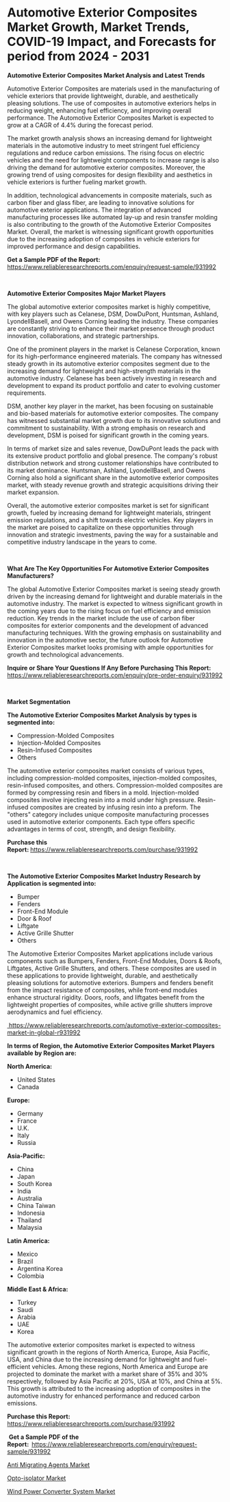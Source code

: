 <p><h1>Automotive Exterior Composites Market Growth, Market Trends, COVID-19 Impact, and Forecasts for period from 2024 - 2031</h1></p><p><strong>Automotive Exterior Composites Market Analysis and Latest Trends</strong></p>
<p><p>Automotive Exterior Composites are materials used in the manufacturing of vehicle exteriors that provide lightweight, durable, and aesthetically pleasing solutions. The use of composites in automotive exteriors helps in reducing weight, enhancing fuel efficiency, and improving overall performance. The Automotive Exterior Composites Market is expected to grow at a CAGR of 4.4% during the forecast period.</p><p>The market growth analysis shows an increasing demand for lightweight materials in the automotive industry to meet stringent fuel efficiency regulations and reduce carbon emissions. The rising focus on electric vehicles and the need for lightweight components to increase range is also driving the demand for automotive exterior composites. Moreover, the growing trend of using composites for design flexibility and aesthetics in vehicle exteriors is further fueling market growth.</p><p>In addition, technological advancements in composite materials, such as carbon fiber and glass fiber, are leading to innovative solutions for automotive exterior applications. The integration of advanced manufacturing processes like automated lay-up and resin transfer molding is also contributing to the growth of the Automotive Exterior Composites Market. Overall, the market is witnessing significant growth opportunities due to the increasing adoption of composites in vehicle exteriors for improved performance and design capabilities.</p></p>
<p><strong>Get a Sample PDF of the Report:&nbsp;</strong> <a href="https://www.reliableresearchreports.com/enquiry/request-sample/931992">https://www.reliableresearchreports.com/enquiry/request-sample/931992</a></p>
<p>&nbsp;</p>
<p><strong>Automotive Exterior Composites Major Market Players</strong></p>
<p><p>The global automotive exterior composites market is highly competitive, with key players such as Celanese, DSM, DowDuPont, Huntsman, Ashland, LyondellBasell, and Owens Corning leading the industry. These companies are constantly striving to enhance their market presence through product innovation, collaborations, and strategic partnerships.</p><p>One of the prominent players in the market is Celanese Corporation, known for its high-performance engineered materials. The company has witnessed steady growth in its automotive exterior composites segment due to the increasing demand for lightweight and high-strength materials in the automotive industry. Celanese has been actively investing in research and development to expand its product portfolio and cater to evolving customer requirements.</p><p>DSM, another key player in the market, has been focusing on sustainable and bio-based materials for automotive exterior composites. The company has witnessed substantial market growth due to its innovative solutions and commitment to sustainability. With a strong emphasis on research and development, DSM is poised for significant growth in the coming years.</p><p>In terms of market size and sales revenue, DowDuPont leads the pack with its extensive product portfolio and global presence. The company's robust distribution network and strong customer relationships have contributed to its market dominance. Huntsman, Ashland, LyondellBasell, and Owens Corning also hold a significant share in the automotive exterior composites market, with steady revenue growth and strategic acquisitions driving their market expansion.</p><p>Overall, the automotive exterior composites market is set for significant growth, fueled by increasing demand for lightweight materials, stringent emission regulations, and a shift towards electric vehicles. Key players in the market are poised to capitalize on these opportunities through innovation and strategic investments, paving the way for a sustainable and competitive industry landscape in the years to come.</p></p>
<p>&nbsp;</p>
<p><strong>What Are The Key Opportunities For Automotive Exterior Composites Manufacturers?</strong></p>
<p><p>The global Automotive Exterior Composites market is seeing steady growth driven by the increasing demand for lightweight and durable materials in the automotive industry. The market is expected to witness significant growth in the coming years due to the rising focus on fuel efficiency and emission reduction. Key trends in the market include the use of carbon fiber composites for exterior components and the development of advanced manufacturing techniques. With the growing emphasis on sustainability and innovation in the automotive sector, the future outlook for Automotive Exterior Composites market looks promising with ample opportunities for growth and technological advancements.</p></p>
<p><strong>Inquire or Share Your Questions If Any Before Purchasing This Report:</strong> <a href="https://www.reliableresearchreports.com/enquiry/pre-order-enquiry/931992">https://www.reliableresearchreports.com/enquiry/pre-order-enquiry/931992</a></p>
<p>&nbsp;</p>
<p><strong>Market Segmentation</strong></p>
<p><strong>The Automotive Exterior Composites Market Analysis by types is segmented into:</strong></p>
<p><ul><li>Compression-Molded Composites</li><li>Injection-Molded Composites</li><li>Resin-Infused Composites</li><li>Others</li></ul></p>
<p><p>The automotive exterior composites market consists of various types, including compression-molded composites, injection-molded composites, resin-infused composites, and others. Compression-molded composites are formed by compressing resin and fibers in a mold. Injection-molded composites involve injecting resin into a mold under high pressure. Resin-infused composites are created by infusing resin into a preform. The "others" category includes unique composite manufacturing processes used in automotive exterior components. Each type offers specific advantages in terms of cost, strength, and design flexibility.</p></p>
<p><strong>Purchase this Report:&nbsp;</strong><a href="https://www.reliableresearchreports.com/purchase/931992">https://www.reliableresearchreports.com/purchase/931992</a></p>
<p>&nbsp;</p>
<p><strong>The Automotive Exterior Composites Market Industry Research by Application is segmented into:</strong></p>
<p><ul><li>Bumper</li><li>Fenders</li><li>Front-End Module</li><li>Door & Roof</li><li>Liftgate</li><li>Active Grille Shutter</li><li>Others</li></ul></p>
<p><p>The Automotive Exterior Composites Market applications include various components such as Bumpers, Fenders, Front-End Modules, Doors & Roofs, Liftgates, Active Grille Shutters, and others. These composites are used in these applications to provide lightweight, durable, and aesthetically pleasing solutions for automotive exteriors. Bumpers and fenders benefit from the impact resistance of composites, while front-end modules enhance structural rigidity. Doors, roofs, and liftgates benefit from the lightweight properties of composites, while active grille shutters improve aerodynamics and fuel efficiency.</p></p>
<p><a href="https://www.reliableresearchreports.com/automotive-exterior-composites-market-in-global-r931992">&nbsp;https://www.reliableresearchreports.com/automotive-exterior-composites-market-in-global-r931992</a></p>
<p><strong>In terms of Region, the Automotive Exterior Composites Market Players available by Region are:</strong></p>
<p>
    <p> <strong> North America: </strong>
        <ul>
            <li>United States</li>
            <li>Canada</li>
        </ul>
        </p> 
    <p> <strong> Europe: </strong>
        <ul>
            <li>Germany</li>
            <li>France</li>
            <li>U.K.</li>
            <li>Italy</li>
            <li>Russia</li>
        </ul>
        </p> 
    <p> <strong> Asia-Pacific: </strong>
        <ul>
            <li>China</li>
            <li>Japan</li>
            <li>South Korea</li>
            <li>India</li>
            <li>Australia</li>
            <li>China Taiwan</li>
            <li>Indonesia</li>
            <li>Thailand</li>
            <li>Malaysia</li>
        </ul>
        </p> 
    <p> <strong> Latin America: </strong>
        <ul>
            <li>Mexico</li>
            <li>Brazil</li>
            <li>Argentina Korea</li>
            <li>Colombia</li>
        </ul>
        </p> 
    <p> <strong> Middle East & Africa: </strong>
        <ul>
            <li>Turkey</li>
            <li>Saudi</li>
            <li>Arabia</li>
            <li>UAE</li>
            <li>Korea</li>
        </ul>
    </p>
    </p>
<p><p>The automotive exterior composites market is expected to witness significant growth in the regions of North America, Europe, Asia Pacific, USA, and China due to the increasing demand for lightweight and fuel-efficient vehicles. Among these regions, North America and Europe are projected to dominate the market with a market share of 35% and 30% respectively, followed by Asia Pacific at 20%, USA at 10%, and China at 5%. This growth is attributed to the increasing adoption of composites in the automotive industry for enhanced performance and reduced carbon emissions.</p></p>
<p><strong>Purchase this Report: </strong><a href="https://www.reliableresearchreports.com/purchase/931992">https://www.reliableresearchreports.com/purchase/931992</a></p>
<p>&nbsp;<strong>Get a Sample PDF of the Report:&nbsp;&nbsp;</strong><a href="https://www.reliableresearchreports.com/enquiry/request-sample/931992">https://www.reliableresearchreports.com/enquiry/request-sample/931992</a></p>
<p><strong></strong></p>
<p><p><a href="https://www.linkedin.com/pulse/anti-migrating-agents-market-share-analysis-growth-trends-rgbuc?trackingId=B4z9UZpU7QM%2FoUCTbZosmA%3D%3D">Anti Migrating Agents Market</a></p><p><a href="https://www.linkedin.com/pulse/global-opto-isolator-market-product-type-application-region-s2jyc?trackingId=MuI616dsKYf22O%2Bg6P9zwg%3D%3D">Opto-isolator Market</a></p><p><a href="https://www.linkedin.com/pulse/global-wind-power-converter-system-market-size-share-analysis-xnaxc?trackingId=NHPhkDwlFCLPE7FkGQD2BA%3D%3D">Wind Power Converter System Market</a></p></p>